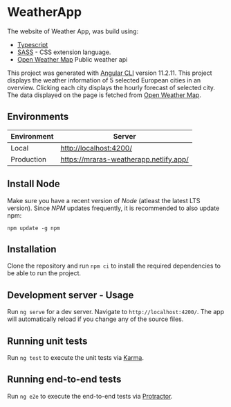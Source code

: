 # WeatherApp

The website of Weather App, was build using:
* [Typescript](https://www.typescriptlang.org/docs/index.html)
* [SASS](http://sass-lang.com/) - CSS extension language.
* [Open Weather Map](https://openweathermap.org/api) Public weather api

This project was generated with [Angular CLI](https://github.com/angular/angular-cli) version 11.2.11. This project displays the weather
information of 5 selected European cities in an overview. Clicking each city displays the hourly forecast of selected city. The data displayed
on the page is fetched from [Open Weather Map](https://openweathermap.org/api).

## Environments

| Environment | Server                                                  |
| ----------- | ------------------------------------------------------- |
| Local       | <http://localhost:4200/>                                |
| Production  | <https://mraras-weatherapp.netlify.app/>

## Install Node

Make sure you have a recent version of *Node* (atleast the latest LTS version).
Since *NPM* updates frequently, it is recommended to also update npm:

    npm update -g npm

## Installation

Clone the repository and run `npm ci` to install the required dependencies to be able to run the project.

## Development server - Usage

Run `ng serve` for a dev server. Navigate to `http://localhost:4200/`. The app will automatically reload if you change any of the source files.

## Running unit tests

Run `ng test` to execute the unit tests via [Karma](https://karma-runner.github.io).

## Running end-to-end tests

Run `ng e2e` to execute the end-to-end tests via [Protractor](http://www.protractortest.org/).


